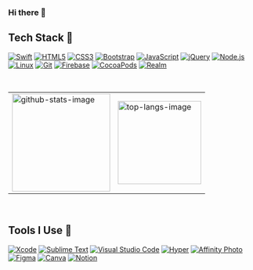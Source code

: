 ### Hi there 👋

<!--
**tentendotz/tentendotz** is a ✨ _special_ ✨ repository because its `README.md` (this file) appears on your GitHub profile.

Here are some ideas to get you started:

- 🔭 I’m currently working on ...
- 🌱 I’m currently learning ...
- 👯 I’m looking to collaborate on ...
- 🤔 I’m looking for help with ...
- 💬 Ask me about ...
- 📫 How to reach me: ...
- 😄 Pronouns: ...
- ⚡ Fun fact: ...
-->

## Tech Stack 🚀
[![Swift](https://img.shields.io/badge/Swift-FA7343?style=for-the-badge&logo=swift&logoColor=white)](https://github.com/tentendotz)
[![HTML5](https://img.shields.io/badge/HTML5-E34F26?style=for-the-badge&logo=html5&logoColor=white)](https://github.com/tentendotz)
[![CSS3](https://img.shields.io/badge/CSS3-1572B6?style=for-the-badge&logo=css3&logoColor=white)](https://github.com/tentendotz)
[![Bootstrap](https://img.shields.io/badge/Bootstrap-563D7C?style=for-the-badge&logo=bootstrap&logoColor=white)](https://github.com/tentendotz)
[![JavaScript](https://img.shields.io/badge/JavaScript-323330?style=for-the-badge&logo=javascript&logoColor=F7DF1E)](https://github.com/tentendotz)
[![jQuery](https://img.shields.io/badge/jQuery-0769AD?style=for-the-badge&logo=jquery&logoColor=white)](https://github.com/tentendotz)
[![Node.js](https://img.shields.io/badge/Node.js-339933?style=for-the-badge&logo=nodedotjs&logoColor=white)](https://github.com/tentendotz)
[![Linux](https://img.shields.io/badge/Linux-FCC624?style=for-the-badge&logo=linux&logoColor=black)](https://github.com/tentendotz)
[![Git](https://img.shields.io/badge/Git-E44C30?style=for-the-badge&logo=git&logoColor=white)](https://github.com/tentendotz)
[![Firebase](https://img.shields.io/badge/firebase-ffca28?style=for-the-badge&logo=firebase&logoColor=black)](https://github.com/tentendotz)
[![CocoaPods](https://img.shields.io/badge/cocoapods-FA2A02?style=for-the-badge&logo=cocoapods&logoColor=white)](https://github.com/tentendotz)
[![Realm](https://img.shields.io/badge/Realm-39477F?style=for-the-badge&logo=realm&logoColor=white)](https://github.com/tentendotz)


<br>


<table align="center">
  <tr>
    <td>
      <a href="https://github.com/tentendotz">
        <picture>
          <source media="(prefers-color-scheme: dark)"
            srcset="https://github-readme-stats.vercel.app/api?username=tentendotz&show_icons=true&include_all_commits=true&count_private=true&hide_border=true&theme=nightowl">
          <img alt="github-stats-image" height=200
            src="https://github-readme-stats.vercel.app/api?username=tentendotz&show_icons=true&include_all_commits=true&count_private=true&hide_border=true&theme=buefy">
        </picture>
      </a>
    </td>
    <td>
      <a href="https://github.com/tentendotz">
        <picture>
          <source media="(prefers-color-scheme: dark)"
            srcset="https://github-readme-stats.vercel.app/api/top-langs/?username=tentendotz&layout=compact&hide_border=true&theme=nightowl">
          <img alt="top-langs-image" height=170
            src="https://github-readme-stats.vercel.app/api/top-langs/?username=tentendotz&layout=compact&hide_border=true&theme=buefy">
        </picture>
      </a>
    </td>
  </tr>
</table>


<br>


## Tools I Use 🧰
[![Xcode](https://img.shields.io/badge/Xcode-007ACC?style=for-the-badge&logo=Xcode&logoColor=white)](https://github.com/tentendotz)
[![Sublime Text](https://img.shields.io/badge/sublime_text-%23575757.svg?&style=for-the-badge&logo=sublime-text&logoColor=important)](https://github.com/tentendotz)
[![Visual Studio Code](https://img.shields.io/badge/Visual_Studio_Code-0078D4?style=for-the-badge&logo=visual%20studio%20code&logoColor=white)](https://github.com/tentendotz)
[![Hyper](https://img.shields.io/badge/Hyper-000000?style=for-the-badge&logo=hyper&logoColor=white)](https://github.com/tentendotz)
[![Affinity Photo](https://img.shields.io/badge/affinityphoto-%237E4DD2.svg?style=for-the-badge&logo=affinity-photo&logoColor=white)](https://github.com/tentendotz)
[![Figma](https://img.shields.io/badge/Figma-F24E1E?style=for-the-badge&logo=figma&logoColor=white)](https://github.com/tentendotz)
[![Canva](https://img.shields.io/badge/Canva-%2300C4CC.svg?&style=for-the-badge&logo=Canva&logoColor=white)](https://github.com/tentendotz)
[![Notion](https://img.shields.io/badge/Notion-000000?style=for-the-badge&logo=notion&logoColor=white)](https://github.com/tentendotz)

